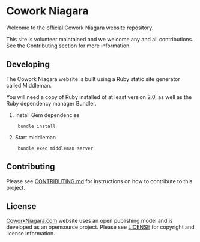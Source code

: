 # Cowork Niagara
Welcome to the official Cowork Niagara website repository.

This site is volunteer maintained and we welcome any and all contributions. See
the Contributing section for more information.

## Developing
The Cowork Niagara website is built using a Ruby static site generator called
Middleman.

You will need a copy of Ruby installed of at least version 2.0, as well as the
Ruby dependency manager Bundler.

1. Install Gem dependencies

		bundle install

2. Start middleman

		bundle exec middleman server

## Contributing
Please see [CONTRIBUTING.md](CONTRIBUTING.md) for instructions on how to
contribute to this project.

## License
[CoworkNiagara.com](http://coworkniagara.com) website uses an open publishing
model and is developed as an opensource project. Please see [LICENSE](LICENSE)
for copyright and license information.

